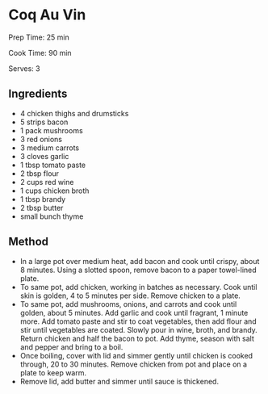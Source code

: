 # Coq Au Vin

Prep Time: 25 min

Cook Time: 90 min

Serves: 3
## Ingredients
* 4 chicken thighs and drumsticks
* 5 strips bacon
* 1 pack mushrooms
* 3 red onions
* 3 medium carrots
* 3 cloves garlic
* 1 tbsp tomato paste
* 2 tbsp flour
* 2 cups red wine
* 1 cups chicken broth
* 1 tbsp brandy
* 2 tbsp butter
* small bunch thyme


## Method
* In a large pot over medium heat, add bacon and cook until crispy, about 8 minutes. Using a slotted spoon, remove bacon to a paper towel-lined plate.
* To same pot, add chicken, working in batches as necessary. Cook until skin is golden, 4 to 5 minutes per side. Remove chicken to a plate.
* To same pot, add mushrooms, onions, and carrots and cook until golden, about 5 minutes. Add garlic and cook until fragrant, 1 minute more. Add tomato paste and stir to coat vegetables, then add flour and stir until vegetables are coated. Slowly pour in wine, broth, and brandy. Return chicken and half the bacon to pot. Add thyme, season with salt and pepper and bring to a boil.
* Once boiling, cover with lid and simmer gently until chicken is cooked through, 20 to 30 minutes. Remove chicken from pot and place on a plate to keep warm.
* Remove lid, add butter and simmer until sauce is thickened.
